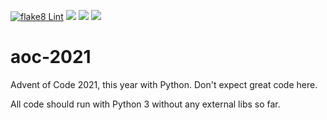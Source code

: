 [![flake8 Lint](https://github.com/emrox/aoc-2021/actions/workflows/flake8.yml/badge.svg)](https://github.com/emrox/aoc-2021/actions/workflows/flake8.yml)
![](https://img.shields.io/badge/day%20📅-15-blue)
![](https://img.shields.io/badge/stars%20⭐-28-yellow)
![](https://img.shields.io/badge/days%20completed-14-red)

# aoc-2021

Advent of Code 2021, this year with Python. Don't expect great code here.

All code should run with Python 3 without any external libs so far.
